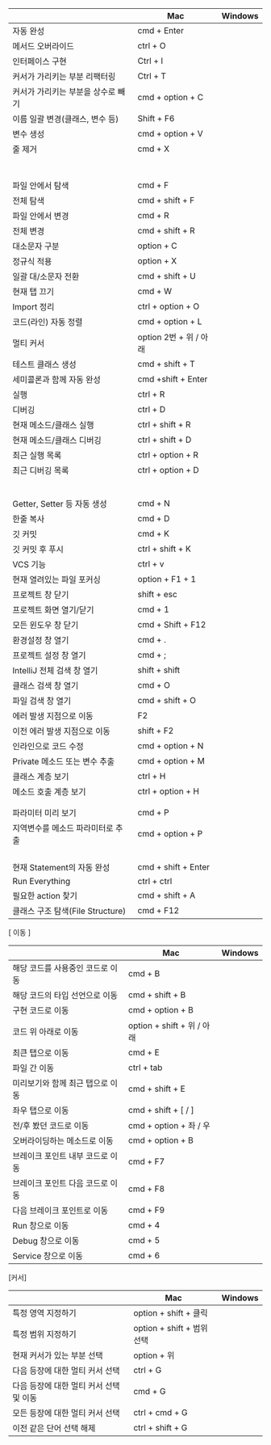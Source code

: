 

|                           | Mac                 | Windows |
| ------------------------- | ------------------- | ------- |
| 자동 완성                     | cmd + Enter         |         |
| 메서드 오버라이드                 | ctrl + O            |         |
| 인터페이스 구현                  | Ctrl + I            |         |
| 커서가 가리키는 부분 리팩터링          | Ctrl + T            |         |
| 커서가 가리키는 부분을 상수로 빼기       | cmd + option + C    |         |
| 이름 일괄 변경(클래스, 변수 등)       | Shift + F6          |         |
| 변수 생성                     | cmd + option + V    |         |
| 줄 제거                      | cmd + X             |         |
|                           |                     |         |
|                           |                     |         |
|                           |                     |         |
|                           |                     |         |
|                           |                     |         |
|                           |                     |         |
|                           |                     |         |
| 파일 안에서 탐색                 | cmd + F             |         |
| 전체 탐색                     | cmd + shift + F     |         |
| 파일 안에서 변경                 | cmd + R             |         |
| 전체 변경                     | cmd + shift + R     |         |
| 대소문자 구분                   | option + C          |         |
| 정규식 적용                    | option + X          |         |
| 일괄 대/소문자 전환               | cmd + shift + U     |         |
| 현재 탭 끄기                   | cmd + W             |         |
| Import 정리                 | ctrl + option + O   |         |
| 코드(라인) 자동 정렬              | cmd + option + L    |         |
| 멀티 커서                     | option 2번 + 위 / 아래  |         |
| 테스트 클래스 생성                | cmd + shift + T     |         |
| 세미콜론과 함께 자동 완성            | cmd +shift + Enter  |         |
| 실행                        | ctrl + R            |         |
| 디버깅                       | ctrl + D            |         |
| 현재 메소드/클래스 실행             | ctrl + shift + R    |         |
| 현재 메소드/클래스 디버깅            | ctrl + shift + D    |         |
| 최근 실행 목록                  | ctrl + option + R   |         |
| 최근 디버깅 목록                 | ctrl + option + D   |         |
|                           |                     |         |
|                           |                     |         |
|                           |                     |         |
|                           |                     |         |
|                           |                     |         |
|                           |                     |         |
| Getter, Setter 등 자동 생성    | cmd + N             |         |
| 한줄 복사                     | cmd + D             |         |
| 깃 커밋                      | cmd + K             |         |
| 깃 커밋 후 푸시                 | ctrl + shift + K    |         |
| VCS 기능                    | ctrl + v            |         |
| 현재 열려있는 파일 포커싱            | option + F1 + 1     |         |
| 프로젝트 창 닫기                 | shift + esc         |         |
| 프로젝트 화면 열기/닫기             | cmd + 1             |         |
| 모든 윈도우 창 닫기               | cmd + Shift + F12   |         |
| 환경설정 창 열기                 | cmd + .             |         |
| 프로젝트 설정 창 열기              | cmd + ;             |         |
| IntelliJ 전체 검색 창 열기       | shift + shift       |         |
| 클래스 검색 창 열기               | cmd + O             |         |
| 파일 검색 창 열기                | cmd + shift + O     |         |
| 에러 발생 지점으로 이동             | F2                  |         |
| 이전 에러 발생 지점으로 이동          | shift + F2          |         |
| 인라인으로 코드 수정               | cmd + option + N    |         |
| Private 메소드 또는 변수 추출      | cmd + option + M    |         |
| 클래스 계층 보기                 | ctrl + H            |         |
| 메소드 호출 계층 보기              | ctrl + option + H   |         |
|                           |                     |         |
|                           |                     |         |
| 파라미터 미리 보기                | cmd + P             |         |
| 지역변수를 메소드 파라미터로 추출        | cmd + option + P    |         |
|                           |                     |         |
|                           |                     |         |
|                           |                     |         |
|                           |                     |         |
| 현재 Statement의 자동 완성       | cmd + shift + Enter |         |
| Run Everything            | ctrl + ctrl         |         |
| 필요한 action 찾기             | cmd + shift + A     |         |
| 클래스 구조 탐색(File Structure) | cmd + F12           |         |

[ 이동 ]

|                    | Mac                     | Windows |
| ------------------ | ----------------------- | ------- |
| 해당 코드를 사용중인 코드로 이동 | cmd + B                 |         |
| 해당 코드의 타입 선언으로 이동  | cmd + shift + B         |         |
| 구현 코드로 이동          | cmd + option + B        |         |
| 코드 위 아래로 이동        | option + shift + 위 / 아래 |         |
| 최큰 탭으로 이동          | cmd + E                 |         |
| 파일 간 이동            | ctrl + tab              |         |
| 미리보기와 함께 최근 탭으로 이동 | cmd + shift + E         |         |
| 좌우 탭으로 이동          | cmd + shift + [ / ]     |         |
| 전/후 봤던 코드로 이동      | cmd + option + 좌 / 우    |         |
| 오버라이딩하는 메소드로 이동    | cmd + option + B        |         |
| 브레이크 포인트 내부 코드로 이동 | cmd + F7                |         |
| 브레이크 포인트 다음 코드로 이동 | cmd + F8                |         |
| 다음 브레이크 포인트로 이동    | cmd + F9                |         |
| Run 창으로 이동         | cmd + 4                 |         |
| Debug 창으로 이동       | cmd + 5                 |         |
| Service 창으로 이동     | cmd + 6                 |         |



[커서]

|                         | Mac                    | Windows |
| ----------------------- | ---------------------- | ------- |
| 특정 영역 지정하기              | option + shift + 클릭    |         |
| 특정 범위 지정하기              | option + shift + 범위 선택 |         |
| 현재 커서가 있는 부분 선택         | option + 위             |         |
| 다음 등장에 대한 멀티 커서 선택      | ctrl + G               |         |
| 다음 등장에 대한 멀티 커서 선택 및 이동 | cmd + G                |         |
| 모든 등장에 대한 멀티 커서 선택      | ctrl + cmd + G         |         |
| 이전 같은 단어 선택 해제          | ctrl + shift + G       |         |
